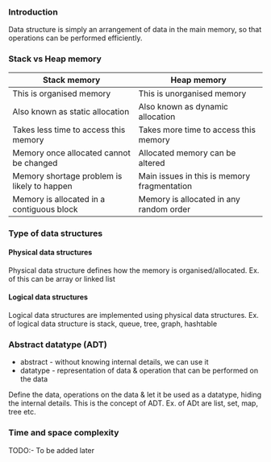 ### Introduction
Data structure is simply an arrangement of data in the main memory, so that operations can be performed efficiently.

### Stack vs Heap memory

| Stack memory                                 | Heap memory                                 |
| -------------------------------------------- |-------------------------------------------- |
| This is organised memory                     | This is unorganised memory                  |
| Also known as static allocation              | Also known as dynamic allocation            |
| Takes less time to access this memory        | Takes more time to access this memory       |
| Memory once allocated cannot be changed      | Allocated memory can be altered             |
| Memory shortage problem is likely to happen  | Main issues in this is memory fragmentation |
| Memory is allocated in a contiguous block    | Memory is allocated in any random order     |

### Type of data structures
#### Physical data structures
Physical data structure defines how the memory is organised/allocated. Ex. of this can be array or linked list

#### Logical data structures
Logical data structures are implemented using physical data structures. Ex. of logical data structure is stack, queue, tree, graph, hashtable

### Abstract datatype (ADT)
* abstract - without knowing internal details, we can use it
* datatype - representation of data & operation that can be performed on the data

Define the data, operations on the data & let it be used as a datatype, hiding the internal details. This is the concept of ADT. 
Ex. of ADt are list, set, map, tree etc.

### Time and space complexity
TODO:- To be added later

